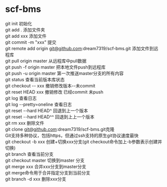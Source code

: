 # scf-bms
git init	初始化<br/>
git add .	添加文件夹<br/>
git add xxx 添加文件<br/>
git commit -m "xxx" 提交<br/>
git remote add origin git@github.com:dream7319/scf-bms.git 添加文件到远程库<br/>
git pull origin master 从远程库中pull数据<br/>
git push -f origin master 把本地文件push到远程库<br/>
git push -u origin master 第一次推送master分支的所有内容<br/>
git status  查看当前版本库状态<br/>
git checkout -- xxx 撤销修改版本--未commit<br/>
git reset HEAD xxx  撤销修改 已经commit 未push<br/>
git log 查看日志<br/>
git log --pretty=oneline	查看日志<br/>
git reset --hard HEAD^	回退到上一个版本<br/>
git reset --hard HEAD^^	回退到上上一个版本<br/>
git rm xxx 删除文件<br/>
git clone git@github.com:dream7319/scf-bms.git克隆<br/>
Git支持多种协议，包括https，但通过ssh支持的原生git协议速度最快<br/>
git checkout -b xxx 创建+切换xxx分支(git checkout命令加上-b参数表示创建并切换)<br/>
git branch 查看当前分支<br/>
git checkout master 切换到master 分支<br/>
git merge xxx 合并xxx分支到master分支<br/>
git merge命令用于合并指定分支到当前分支<br/>
git branch -d xxx 删除xxx分支<br/>
















